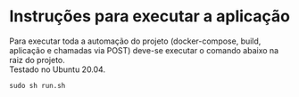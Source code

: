 # Instruções para executar a aplicação
Para executar toda a automação do projeto (docker-compose, build, aplicação e chamadas via POST) deve-se executar o comando abaixo na raiz do projeto.<br>
Testado no Ubuntu 20.04.

```
sudo sh run.sh
```